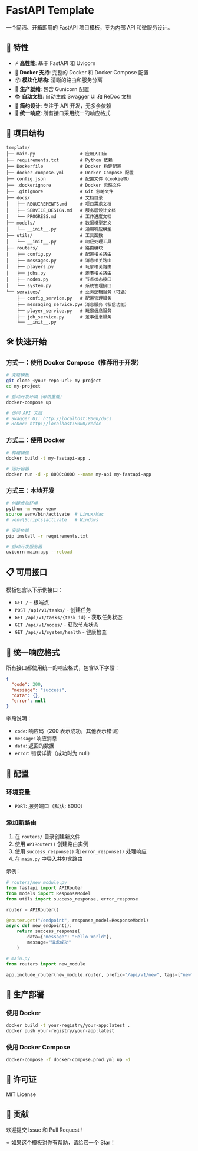 # FastAPI Template

一个简洁、开箱即用的 FastAPI 项目模板，专为内部 API 和微服务设计。

## 🚀 特性

- ⚡ **高性能**: 基于 FastAPI 和 Uvicorn
- 🐳 **Docker 支持**: 完整的 Docker 和 Docker Compose 配置
- 📦 **模块化结构**: 清晰的路由和服务分离
- 🔧 **生产就绪**: 包含 Gunicorn 配置
- 📚 **自动文档**: 自动生成 Swagger UI 和 ReDoc 文档
- 🎯 **简约设计**: 专注于 API 开发，无多余依赖
- 🔄 **统一响应**: 所有接口采用统一的响应格式

## 📁 项目结构

```
template/
├── main.py                 # 应用入口点
├── requirements.txt        # Python 依赖
├── Dockerfile              # Docker 构建配置
├── docker-compose.yml      # Docker Compose 配置
├── config.json             # 配置文件（cookie等）
├── .dockerignore           # Docker 忽略文件
├── .gitignore              # Git 忽略文件
├── docs/                   # 文档目录
│   ├── REQUIREMENTS.md     # 项目需求文档
│   ├── SERVICE_DESIGN.md   # 服务层设计文档
│   └── PROGRESS.md         # 工作进度文档
├── models/                 # 数据模型定义
│   └── __init__.py         # 通用响应模型
├── utils/                  # 工具函数
│   └── __init__.py         # 响应处理工具
├── routers/                # 路由模块
│   ├── config.py           # 配置相关路由
│   ├── messages.py         # 消息相关路由
│   ├── players.py          # 玩家相关路由
│   ├── jobs.py             # 差事相关路由
│   ├── nodes.py            # 节点状态接口
│   └── system.py           # 系统管理接口
└── services/               # 业务逻辑服务（可选）
    ├── config_service.py   # 配置管理服务
    ├── messaging_service.py# 消息服务（私信功能）
    ├── player_service.py   # 玩家信息服务
    ├── job_service.py      # 差事信息服务
    └── __init__.py
```

## 🛠️ 快速开始

### 方式一：使用 Docker Compose（推荐用于开发）

```bash
# 克隆模板
git clone <your-repo-url> my-project
cd my-project

# 启动开发环境（带热重载）
docker-compose up

# 访问 API 文档
# Swagger UI: http://localhost:8000/docs
# ReDoc: http://localhost:8000/redoc
```

### 方式二：使用 Docker

```bash
# 构建镜像
docker build -t my-fastapi-app .

# 运行容器
docker run -d -p 8000:8000 --name my-api my-fastapi-app
```

### 方式三：本地开发

```bash
# 创建虚拟环境
python -m venv venv
source venv/bin/activate  # Linux/Mac
# venv\Scripts\activate   # Windows

# 安装依赖
pip install -r requirements.txt

# 启动开发服务器
uvicorn main:app --reload
```

## 📋 可用接口

模板包含以下示例接口：

- `GET /` - 根端点
- `POST /api/v1/tasks/` - 创建任务
- `GET /api/v1/tasks/{task_id}` - 获取任务状态
- `GET /api/v1/nodes/` - 获取节点状态
- `GET /api/v1/system/health` - 健康检查

## 🔄 统一响应格式

所有接口都使用统一的响应格式，包含以下字段：

```json
{
  "code": 200,
  "message": "success",
  "data": {},
  "error": null
}
```

字段说明：
- `code`: 响应码（200 表示成功，其他表示错误）
- `message`: 响应消息
- `data`: 返回的数据
- `error`: 错误详情（成功时为 null）

## 🔧 配置

### 环境变量

- `PORT`: 服务端口（默认: 8000）

### 添加新路由

1. 在 `routers/` 目录创建新文件
2. 使用 `APIRouter()` 创建路由实例
3. 使用 `success_response()` 和 `error_response()` 处理响应
4. 在 `main.py` 中导入并包含路由

示例：

```python
# routers/new_module.py
from fastapi import APIRouter
from models import ResponseModel
from utils import success_response, error_response

router = APIRouter()

@router.get("/endpoint", response_model=ResponseModel)
async def new_endpoint():
    return success_response(
        data={"message": "Hello World"},
        message="请求成功"
    )
```

```python
# main.py
from routers import new_module

app.include_router(new_module.router, prefix="/api/v1/new", tags=["new"])
```

## 🐳 生产部署

### 使用 Docker

```bash
docker build -t your-registry/your-app:latest .
docker push your-registry/your-app:latest
```

### 使用 Docker Compose

```bash
docker-compose -f docker-compose.prod.yml up -d
```

## 📝 许可证

MIT License

## 🤝 贡献

欢迎提交 Issue 和 Pull Request！

⭐ 如果这个模板对你有帮助，请给它一个 Star！
